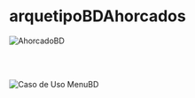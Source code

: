 # arquetipoBDAhorcados


![AhorcadoBD](https://user-images.githubusercontent.com/108556884/234703715-18713146-a47c-4832-9956-5032afeaf645.png)


<br>
<br>

![Caso de Uso MenuBD](https://user-images.githubusercontent.com/108556884/234707828-19361d79-0fe9-4e77-8d7a-0f43fb818478.png)

